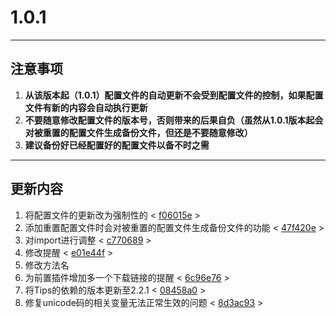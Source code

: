 # **1.0.1**
---
## **注意事项**
1. **从该版本起（1.0.1）配置文件的自动更新不会受到配置文件的控制，如果配置文件有新的内容会自动执行更新**
2. **不要随意修改配置文件的版本号，否则带来的后果自负（虽然从1.0.1版本起会对被重置的配置文件生成备份文件，但还是不要随意修改）**
3. **建议备份好已经配置好的配置文件以备不时之需**
---
## **更新内容**
1. 将配置文件的更新改为强制性的 < [f06015e](https://github.com/stevei5mc/AutoRestart/commit/f06015e78348c16596e0d4c2e24a53c5770cac78) >
2. 添加重置配置文件时会对被重置的配置文件生成备份文件的功能 < [47f420e](https://github.com/stevei5mc/AutoRestart/commit/47f420efef301b09f215ea1e08f1244168a67d7e) >
3. 对import进行调整 < [c770689](https://github.com/stevei5mc/AutoRestart/commit/c770689892fe5ffc09dfb84a060cc444d393f0f5) >
4. 修改提醒 < [e01e44f](https://github.com/stevei5mc/AutoRestart/commit/e01e44fdf5110c33323c64104302d06f3fcbf564) >
5. 修改方法名
6. 为前置插件增加多一个下载链接的提醒 < [6c96e76](https://github.com/stevei5mc/AutoRestart/commit/6c96e7668f5bbb16b1ebf5ca1849bdb04a6ad366) >
7. 将Tips的依赖的版本更新至2.2.1 < [08458a0](https://github.com/stevei5mc/AutoRestart/commit/08458a0be188b113029cc18c06de5de3e30a6e55) >
8. 修复unicode码的相关变量无法正常生效的问题 < [8d3ac93](https://github.com/stevei5mc/AutoRestart/commit/8d3ac93f1092a6e7d7a0ec4c33831f19eb38020f) >